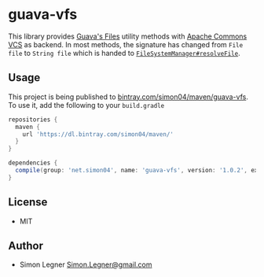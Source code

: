 guava-vfs
=========

This library provides [Guava's Files](http://docs.guava-libraries.googlecode.com/git/javadoc/com/google/common/io/Files.html) utility methods with [Apache Commons VCS](https://commons.apache.org/proper/commons-vfs/) as backend. In most methods, the signature has changed from `File file` to `String file` which is handed to [`FileSystemManager#resolveFile`](https://commons.apache.org/proper/commons-vfs/apidocs/org/apache/commons/vfs2/FileSystemManager.html#resolveFile(java.lang.String)).

Usage
-----
This project is being published to [bintray.com/simon04/maven/guava-vfs](https://bintray.com/simon04/maven/guava-vfs/). To use it, add the following to your `build.gradle`

```gradle
repositories {
  maven {
    url 'https://dl.bintray.com/simon04/maven/'
  }
}

dependencies {
  compile(group: 'net.simon04', name: 'guava-vfs', version: '1.0.2', ext: 'jar')
}
```

License
-------
* MIT

Author
------
* Simon Legner <Simon.Legner@gmail.com>
